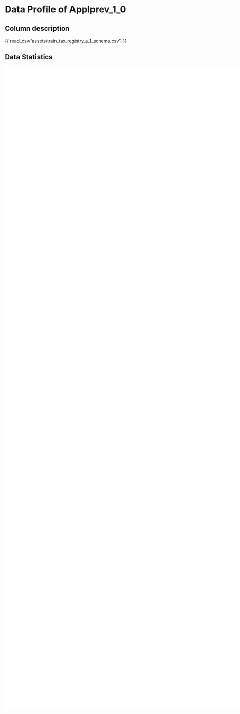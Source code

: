 # Data Profile of Applprev_1_0

## Column description

{{ read_csv('assets/train_tax_registry_a_1_schema.csv') }}

## Data Statistics

<iframe width=2800, height=2000 frameBorder=0 src="../assets/train_tax_registry_a_1_report.html"></iframe>

    
